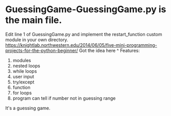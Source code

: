 # GuessingGame-GuessingGame.py is the main file.
Edit line 1 of GuessingGame.py and implement the restart_function custom module in your own directory.
https://knightlab.northwestern.edu/2014/06/05/five-mini-programming-projects-for-the-python-beginner/
Got the idea here ^
Features:
1. modules
2. nested loops
3. while loops
4. user input
5. try/except
6. function
7. for loops
8. program can tell if number not in guessing range

It's a guessing game.
